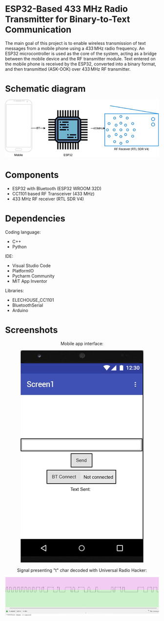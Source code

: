 
# ESP32-Based 433 MHz Radio Transmitter for Binary-to-Text Communication

The main goal of this project is to enable wireless transmission of text messages from a mobile phone using a 433 MHz radio frequency. An ESP32 microcontroller is used as the core of the system, acting as a bridge between the mobile device and the RF transmitter module. Text entered on the mobile phone is received by the ESP32, converted into a binary format, and then transmitted (ASK-OOK) over 433 MHz RF transmitter.

# Schematic diagram

<p align="center">
  <img src="Data/schematics_diagram.jpg"/>
</p>

# Components

- ESP32 with Bluetooth (ESP32 WROOM 32D)
- CC1101 based RF Transceiver (433 MHz)
- 433 MHz RF receiver (RTL SDR V4)

# Dependencies

Coding language:
- C++
- Python

IDE:

- Visual Studio Code
- PlatformIO
- Pycharm Community
- MIT App Inventor 

Libraries:
- ELECHOUSE_CC1101
- BluetoothSerial
- Arduino


# Screenshots
<p align="center">
Mobile app interface:
</p>
<p align="center">
  <img src="Data/Mobile_app.jpg"/>
</p>

<p align="center">
  Signal presenting "t" char decoded with Universal Radio Hacker:
</p>
<p align="center">
  <img src="Data/t_example.jpg"/>
</p>
